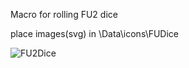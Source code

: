 Macro for rolling FU2 dice

place images(svg) in \Data\icons\FUDice

![FU2Dice](https://user-images.githubusercontent.com/81265884/116530084-e9484b00-a8dd-11eb-8790-a30312c8179a.png)


